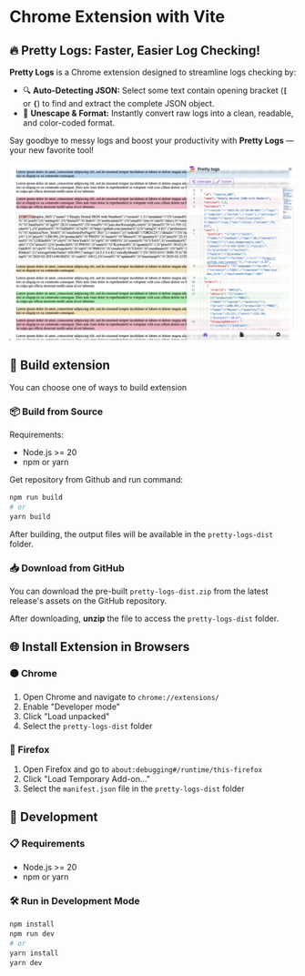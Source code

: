 # Chrome Extension with Vite

## 🔥 Pretty Logs: Faster, Easier Log Checking!

**Pretty Logs** is a Chrome extension designed to streamline logs checking by:

- 🔍 **Auto-Detecting JSON:** Select some text contain opening bracket (**`[`** or **`{`**) to find and extract the complete JSON object.
- 🎨 **Unescape & Format:** Instantly convert raw logs into a clean, readable, and color-coded format.

Say goodbye to messy logs and boost your productivity with **Pretty Logs** — your new favorite tool!

![demo](./docs/dev-mode.png)

## 🚀 Build extension

You can choose one of ways to build extension

### 📦 Build from Source

Requirements:

- Node.js >= 20
- npm or yarn

Get repository from Github and run command:

```bash
npm run build
# or
yarn build
```

After building, the output files will be available in the `pretty-logs-dist` folder.

### 📥 Download from GitHub

You can download the pre-built `pretty-logs-dist.zip` from the latest release's assets on the GitHub repository.

After downloading, **unzip** the file to access the `pretty-logs-dist` folder.

## 🌐 Install Extension in Browsers

### 🟠 Chrome

1. Open Chrome and navigate to `chrome://extensions/`
2. Enable "Developer mode"
3. Click "Load unpacked"
4. Select the `pretty-logs-dist` folder

### 🦊 Firefox

1. Open Firefox and go to `about:debugging#/runtime/this-firefox`
2. Click "Load Temporary Add-on..."
3. Select the `manifest.json` file in the `pretty-logs-dist` folder

## 🔧 Development

### 📋 Requirements

- Node.js >= 20
- npm or yarn

### 🛠️ Run in Development Mode

```bash
npm install
npm run dev
# or
yarn install
yarn dev
```

